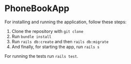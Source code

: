 # PhoneBookApp
For installing and running the application, follow these steps:
1. Clone the repository with `git clone`
2. Run `bundle install`
3. Run `rails db:create` and then `rails db:migrate`
4. And finally, for starting the app, run `rails s`

For running the tests run `rails test`.
